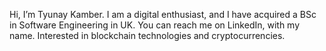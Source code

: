 Hi, I’m Tyunay Kamber. I am a digital enthusiast, and I have acquired a BSc in Software Engineering in UK.
You can reach me on LinkedIn, with my name.
Interested in blockchain technologies and cryptocurrencies.
